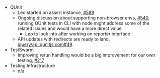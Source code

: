 - QUnit 
    - Leo started on assert instance, [#588](https://github.com/jquery/qunit/pull/588) 
    - Ongoing discussion about supporting non-browser envs, [#540](https://github.com/jquery/qunit/pull/540), running QUnit tests in CLI with node might address some of the related issues and would have a more direct value 
        - Leo to look into after working on reporter interface 
    - API updates with redirects are ready to land, [jquery/api.qunitjs.com#49](https://github.com/jquery/api.qunitjs.com/pull/49) 
- TestSwarm 
    - Improving rerun handling would be a big improvement for our own testing, [#217](https://github.com/jquery/testswarm/issues/217) 
- Testing Infrastructure 
    - n/a
